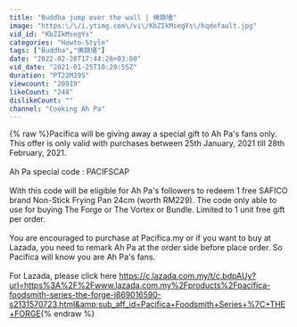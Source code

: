 ```yaml
---
title: "Buddha jump over the wall | 佛跳墙"
image: "https:\/\/i.ytimg.com\/vi\/KbZIkMsegYs\/hqdefault.jpg"
vid_id: "KbZIkMsegYs"
categories: "Howto-Style"
tags: ["Buddha","佛跳墙"]
date: "2022-02-28T17:44:28+03:00"
vid_date: "2021-01-25T10:29:55Z"
duration: "PT22M39S"
viewcount: "20919"
likeCount: "248"
dislikeCount: ""
channel: "Cooking Ah Pa"
---
```

{% raw %}Pacifica will be giving away a special gift to Ah Pa's fans only. This offer is only valid with purchases between 25th January, 2021 till 28th February, 2021. <br /><br />Ah Pa special code : PACIFSCAP<br /><br />With this code will be eligible for Ah Pa's followers to redeem 1 free SAFICO brand Non-Stick Frying Pan 24cm (worth RM229). The code only able to use for buying The Forge or The Vortex or Bundle. Limited to 1 unit free gift per order. <br /><br />You are encouraged to purchase at Pacifica.my or if you want to buy at Lazada, you need to remark Ah Pa at the order side before place order. So Pacifica will know you are Ah Pa's fans.<br /><br />For Lazada, please click here <a rel="nofollow" target="blank" href="https://c.lazada.com.my/t/c.bdpAUy?url=https%3A%2F%2Fwww.lazada.com.my%2Fproducts%2Fpacifica-foodsmith-series-the-forge-i869016590-s2131570723.html&amp;sub_aff_id=Pacifica+Foodsmith+Series+%7C+THE+FORGE">https://c.lazada.com.my/t/c.bdpAUy?url=https%3A%2F%2Fwww.lazada.com.my%2Fproducts%2Fpacifica-foodsmith-series-the-forge-i869016590-s2131570723.html&amp;sub_aff_id=Pacifica+Foodsmith+Series+%7C+THE+FORGE</a>{% endraw %}
